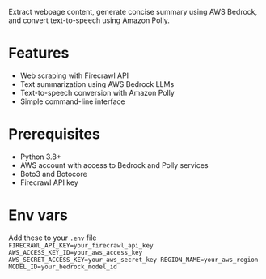 Extract webpage content, generate concise summary using AWS Bedrock, and convert text-to-speech using Amazon Polly.

# Features
- Web scraping with Firecrawl API
- Text summarization using AWS Bedrock LLMs
- Text-to-speech conversion with Amazon Polly
- Simple command-line interface

# Prerequisites
- Python 3.8+
- AWS account with access to Bedrock and Polly services
- Boto3 and Botocore
- Firecrawl API key

# Env vars
Add these to your <code>.env</code> file 
<code> 
FIRECRAWL_API_KEY=your_firecrawl_api_key
AWS_ACCESS_KEY_ID=your_aws_access_key
AWS_SECRET_ACCESS_KEY=your_aws_secret_key
REGION_NAME=your_aws_region
MODEL_ID=your_bedrock_model_id
</code>
